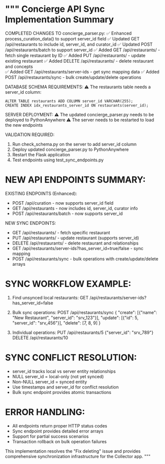 """
Concierge API Sync Implementation Summary
========================================

COMPLETED CHANGES TO concierge_parser.py:
✅ Enhanced process_curation_data() to support server_id field
✅ Updated GET /api/restaurants to include id, server_id, and curator_id
✅ Updated POST /api/restaurants/batch to support server_id
✅ Added GET /api/restaurants/<id> - fetch single restaurant by ID
✅ Added PUT /api/restaurants/<id> - update existing restaurant
✅ Added DELETE /api/restaurants/<id> - delete restaurant and concepts  
✅ Added GET /api/restaurants/server-ids - get sync mapping data
✅ Added POST /api/restaurants/sync - bulk create/update/delete operations

DATABASE SCHEMA REQUIREMENTS:
⚠️  The restaurants table needs a server_id column:
    
    ALTER TABLE restaurants ADD COLUMN server_id VARCHAR(255);
    CREATE INDEX idx_restaurants_server_id ON restaurants(server_id);

SERVER DEPLOYMENT:
⚠️  The updated concierge_parser.py needs to be deployed to PythonAnywhere
⚠️  The server needs to be restarted to load the new endpoints

VALIDATION REQUIRED:
1. Run check_schema.py on the server to add server_id column
2. Deploy updated concierge_parser.py to PythonAnywhere  
3. Restart the Flask application
4. Test endpoints using test_sync_endpoints.py

NEW API ENDPOINTS SUMMARY:
================================

EXISTING ENDPOINTS (Enhanced):
- POST /api/curation - now supports server_id field
- GET /api/restaurants - now includes id, server_id, curator info  
- POST /api/restaurants/batch - now supports server_id

NEW SYNC ENDPOINTS:
- GET /api/restaurants/<id> - fetch specific restaurant
- PUT /api/restaurants/<id> - update restaurant (supports server_id)
- DELETE /api/restaurants/<id> - delete restaurant and relationships
- GET /api/restaurants/server-ids?has_server_id=true/false - sync mapping
- POST /api/restaurants/sync - bulk operations with create/update/delete arrays

SYNC WORKFLOW EXAMPLE:
=====================

1. Find unsynced local restaurants:
   GET /api/restaurants/server-ids?has_server_id=false

2. Bulk sync operations:
   POST /api/restaurants/sync
   {
     "create": [{"name": "New Restaurant", "server_id": "srv_123"}],
     "update": [{"id": 5, "server_id": "srv_456"}], 
     "delete": [7, 8, 9]
   }

3. Individual operations:
   PUT /api/restaurants/5 {"server_id": "srv_789"}
   DELETE /api/restaurants/10

SYNC CONFLICT RESOLUTION:
========================
- server_id tracks local vs server entity relationships
- NULL server_id = local-only (not yet synced)
- Non-NULL server_id = synced entity
- Use timestamps and server_id for conflict resolution
- Bulk sync endpoint provides atomic transactions

ERROR HANDLING:
==============
- All endpoints return proper HTTP status codes
- Sync endpoint provides detailed error arrays  
- Support for partial success scenarios
- Transaction rollback on bulk operation failures

This implementation resolves the "Fix deleting" issue and provides
comprehensive synchronization infrastructure for the Collector app.
"""